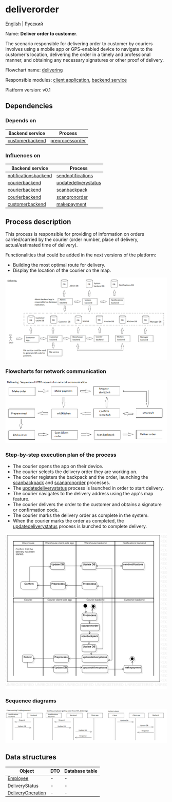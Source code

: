 # deliverorder

[English](deliverorder.md) | [Русский](deliverorder.ru.md)

Name: **Deliver order to customer**.

The scenario responsible for delivering order to customer by couriers involves using a mobile app or GPS-enabled device to navigate to the customer's location, delivering the order in a timely and professional manner, and obtaining any necessary signatures or other proof of delivery.

Flowchart name: [delivering](../../flowchartsteps/delivering/README.md)

Responsible modules: [client application](../../frontend/courierclient.md), [backend service](../../backend/courierbackend.md)

Platform version: v0.1

## Dependencies

### Depends on

| Backend service | Process |
| --- | ---- |
| [customerbackend](../../backend/customerbackend.md) | [preprocessorder](../delivering/preprocessorder.md) |

### Influences on

| Backend service | Process |
| --- | ---- |
| [notificationsbackend](../../backend/notificationsbackend.md) | [sendnotifications](../notificationsbackend/sendnotifications.md) |
| [courierbackend](../../backend/courierbackend.md) | [updatedeliverystatus](../delivering/updatedeliverystatus.md) |
| [courierbackend](../../backend/courierbackend.md) | [scanbackpack](../delivering/scanbackpack.md) |
| [courierbackend](../../backend/courierbackend.md) | [scanqronorder](../delivering/scanqronorder.md) |
| [customerbackend](../../backend/customerbackend.md) | [makepayment](../delivering/makepayment.md) |

## Process description

This process is responsible for providing of information on orders carried/carried by the courier (order number, place of delivery, actual/estimated time of delivery).

Functionalities that could be added in the next versions of the platform:
- Building the most optimal route for delivery.
- Display the location of the courier on the map.

![delivering_overall](../../img/processpatterns/delivering_overall.png)

### Flowcharts for network communication

![overall.delivering](../../img/flowcharts/overall.delivering.png)

### Step-by-step execution plan of the process

- The courier opens the app on their device.
- The courier selects the delivery order they are working on.
- The courier registers the backpack and the order, launching the [scanbackpack](scanbackpack.md) and [scanqronorder](scanqronorder.md) processes.
- The [updatedeliverystatus](../delivering/updatedeliverystatus.md) process is launched in order to start delivery.
- The courier navigates to the delivery address using the app's map feature.
- The courier delivers the order to the customer and obtains a signature or confirmation code.
- The courier marks the delivery order as complete in the system.
- When the courier marks the order as completed, the [updatedeliverystatus](../delivering/updatedeliverystatus.md) process is launched to complete delivery.

![courier.deliverorder](../../img/activitydiagrams/courier.deliverorder.png)

### Sequence diagrams

![courier.deliverorder](../../img/sequencediagram/courier.deliverorder.png)

## Data structures

| Object | DTO | Database table |
| --- | ---- | --- |
| [Employee](https://github.com/alexeysp11/workflow-lib/blob/main/src/Models/Business/InformationSystem/Employee.cs) | - | - |
| DeliveryStatus | - | - |
| [DeliveryOperation](https://github.com/alexeysp11/workflow-lib/blob/main/src/Models/Business/Delivery/DeliveryOperation.cs) | - | - |
